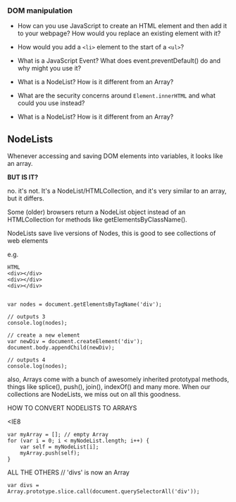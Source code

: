 ### DOM manipulation
- How can you use JavaScript to create an HTML element and then add it to your webpage? How would you replace an existing element with it?
- How would you add a `<li>` element to the start of a `<ul>`?
- What is a JavaScript Event? What does event.preventDefault() do and why might you use it?
- What is a NodeList? How is it different from an Array?
- What are the security concerns around `Element.innerHTML` and what could you use instead?




- What is a NodeList? How is it different from an Array?


## NodeLists



Whenever accessing and saving DOM elements into variables, it looks like an array.

**BUT IS IT?**

no. it's not. It's a NodeList/HTMLCollection, and it's very similar to an array, but it differs.

Some (older) browsers return a NodeList object instead of an HTMLCollection for methods like getElementsByClassName().

NodeLists save live versions of Nodes, this is good to see collections of web elements

e.g.
```
HTML
<div></div>
<div></div>
<div></div>


var nodes = document.getElementsByTagName('div');

// outputs 3
console.log(nodes);

// create a new element
var newDiv = document.createElement('div');
document.body.appendChild(newDiv);

// outputs 4
console.log(nodes);
```


also, Arrays come with a bunch of awesomely inherited prototypal methods, things like splice(), push(), join(), indexOf() and many more. When our collections are NodeLists, we miss out on all this goodness.

HOW TO CONVERT NODELISTS TO ARRAYS

<IE8
```var myNodeList = document.querySelectorAll('div');
var myArray = []; // empty Array
for (var i = 0; i < myNodeList.length; i++) {
    var self = myNodeList[i];
    myArray.push(self);
}
```
ALL THE OTHERS
// 'divs' is now an Array
```
var divs = Array.prototype.slice.call(document.querySelectorAll('div'));
```
